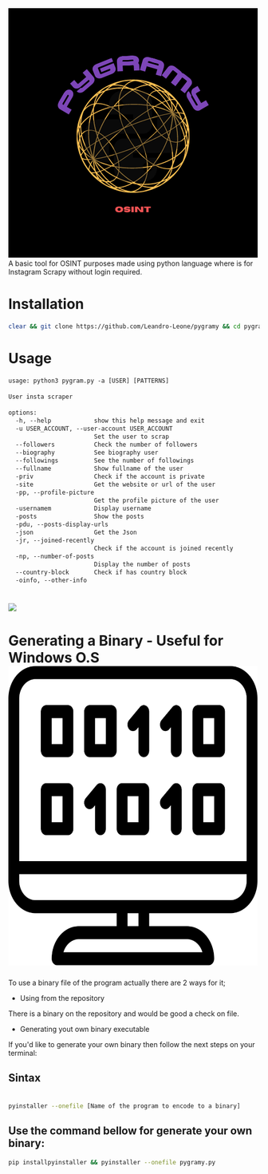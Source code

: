 <img src="/src/img/pygramy.png">
A basic tool for OSINT purposes made using python language where is for Instagram Scrapy without login required.



# Installation

```bash
clear && git clone https://github.com/Leandro-Leone/pygramy && cd pygram && python3 -m pip install -r requirements.txt

```


# Usage

```
usage: python3 pygram.py -a [USER] [PATTERNS]

User insta scraper

options:
  -h, --help            show this help message and exit
  -u USER_ACCOUNT, --user-account USER_ACCOUNT
                        Set the user to scrap
  --followers           Check the number of followers
  --biography           See biography user
  --followings          See the number of followings
  --fullname            Show fullname of the user
  -priv                 Check if the account is private
  -site                 Get the website or url of the user
  -pp, --profile-picture
                        Get the profile picture of the user
  -usernamem            Display username
  -posts                Show the posts
  -pdu, --posts-display-urls
  -json                 Get the Json
  -jr, --joined-recently
                        Check if the account is joined recently
  -np, --number-of-posts
                        Display the number of posts
  --country-block       Check if has country block
  -oinfo, --other-info

```

# 

<a href="https://asciinema.org/a/VeWodQLcmMWj9N9hvfrXtdoUE" target="_blank"><img src="https://asciinema.org/a/VeWodQLcmMWj9N9hvfrXtdoUE.svg" /></a>

# Generating a Binary - Useful for Windows O.S <img src="/src/img/binary-logo.svg" width="500" height="600" >

To use a binary file of the program actually there are 2 ways for it;

- Using from the repository

There is a binary on the repository and would be good a check on file.

- Generating yout own binary executable

If you'd like to generate your own binary then follow the next steps on your terminal:

## Sintax
```bash

pyinstaller --onefile [Name of the program to encode to a binary]
```

## Use the command bellow for generate your own binary:

```bash
pip installpyinstaller && pyinstaller --onefile pygramy.py
```
